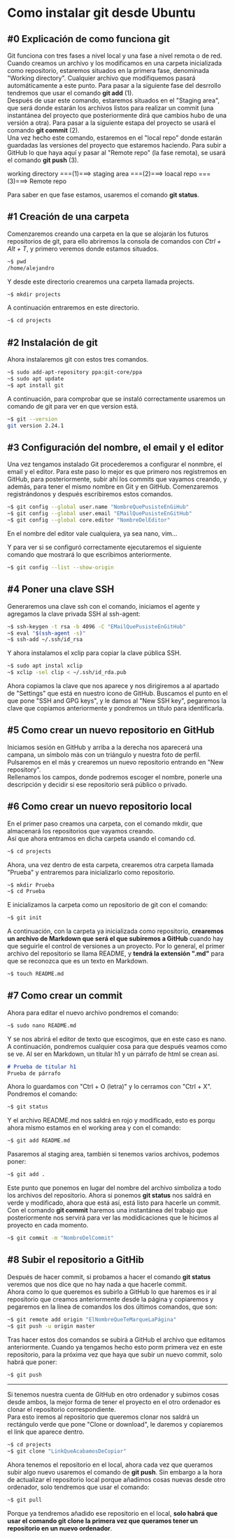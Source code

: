 # Como instalar git desde Ubuntu

## #0 Explicación de como funciona git

Git funciona con tres fases a nivel local y una fase a nivel remota o de red.  
Cuando creamos un archivo y los modificamos en una carpeta inicializada como repositorio, estaremos situados en la primera fase, denominada "Working directory". Cualquier archivo que modifiquemos pasará automáticamente a este punto. Para pasar a la siguiente fase del desrrollo tendremos que usar el comando **git add** (1).  
Después de usar este comando, estaremos situados en el "Staging area", que será donde estarán los archivos listos para realizar un commit (una instantánea del proyecto que posteriormente dirá que cambios hubo de una versión a otra). Para pasar a la siguiente estapa del proyecto se usará el comando **git commit** (2).  
Una vez hecho este comando, estaremos en el "local repo" donde estarán guardadas las versiones del proyecto que estaremos haciendo. Para subir a GitHub lo que haya aquí y pasar al "Remote repo" (la fase remota), se usará el comando **git push** (3).

working directory ===(1)===> staging area ===(2)===> loacal repo ===(3)===> Remote repo  

Para saber en que fase estamos, usaremos el comando **git status**.  

## #1 Creación de una carpeta

Comenzaremos creando una carpeta en la que se alojarán los futuros repositorios de git, para ello abriremos la consola de comandos con *Ctrl + Alt + T*, y primero veremos donde estamos situados.  

```sh
~$ pwd
/home/alejandro
```
Y desde este directorio crearemos una carpeta llamada projects.  

```sh
~$ mkdir projects
```

A continuación entraremos en este directorio.  

```sh
~$ cd projects
```

## #2 Instalación de git

Ahora instalaremos git con estos tres comandos.  

```sh
~$ sudo add-apt-repository ppa:git-core/ppa
~$ sudo apt update
~$ apt install git
```

A continuación, para comprobar que se instaló correctamente usaremos un comando de git para ver en que version está.  

```sh
~$ git --version
git version 2.24.1
```

## #3 Configuración del nombre, el email y el editor

Una vez tengamos instalado Git procederemos a configurar el nonmbre, el email y el editor. Para este paso lo mejor es que primero nos registremos en GitHub, para posteriormente, subir ahí los commits que vayamos creando, y además, para tener el mismo nombre en Git y en GitHub. Comenzaremos registrándonos y después escribiremos estos comandos.  

```sh
~$ git config --global user.name "NombreQuePusisteEnGiHub"
~$ git config --global user.email "EMailQuePusisteEnGitHub"
~$ git config --global core.editor "NombreDelEditor"
```

En el nombre del editor vale cualquiera, ya sea nano, vim...  

Y para ver si se configuró correctamente ejecutaremos el siguiente comando que mostrará lo que escribimos anteriormente.  

```sh
~$ git config --list --show-origin
```

## #4 Poner una clave SSH

Generaremos una clave ssh con el comando, iniciamos el agente y agregamos la clave privada SSH al ssh-agent:   

```sh
~$ ssh-keygen -t rsa -b 4096 -C "EMailQuePusisteEnGitHub"
~$ eval "$(ssh-agent -s)"
~$ ssh-add ~/.ssh/id_rsa
```

Y ahora instalamos el xclip para copiar la clave pública SSH.  

```sh
~$ sudo apt instal xclip
~$ xclip -sel clip < ~/.ssh/id_rda.pub
```

Ahora copiamos la clave que nos aparece y nos dirigiremos a al apartado de "Settings" que está en nuestro icono de GitHub. Buscamos el punto en el que pone "SSH and GPG keys", y le damos al "New SSH key", pegaremos la clave que copiamos anteriormente y pondremos un título para identificarla.  

## #5 Como crear un nuevo repositorio en GitHub

Iniciamos sesión en GitHub y arriba a la derecha nos aparecerá una campana, un símbolo más con un triángulo y nuestra foto de perfil. Pulsaremos en el más y crearemos un nuevo repositorio entrando en "New repository".  
Rellenamos los campos, donde podremos escoger el nombre, ponerle una descripción y decidir si ese repositorio será público o privado.  

## #6 Como crear un nuevo repositorio local

En el primer paso creamos una carpeta, con el comando mkdir, que almacenará los repositorios que vayamos creando.  
Así que ahora entramos en dicha carpeta usando el comando cd.  

```sh
~$ cd projects
```

Ahora, una vez dentro de esta carpeta, crearemos otra carpeta llamada "Prueba" y entraremos para inicializarlo como repositorio.  

```sh
~$ mkdir Prueba
~$ cd Prueba
```

E inicializamos la carpeta como un repositorio de git con el comando:  

```sh
~$ git init
```

A continuación, con la carpeta ya inicializada como repositorio, **crearemos un archivo de Markdown que será el que subiremos a GitHub** cuando hay que seguirle el control de versiones a un proyecto. Por lo general, el primer archivo del repositorio se llama README, y **tendrá la extensión ".md"** para que se reconozca que es un texto en Markdown.  

```sh
~$ touch README.md
```

## #7 Como crear un commit

Ahora para editar el nuevo archivo pondremos el comando:  

```sh
~$ sudo nano README.md
```

Y se nos abrirá el editor de texto que escogimos, que en este caso es nano. A continuación, pondremos cualquier cosa para que después veamos como se ve. Al ser en Markdown, un titular h1 y un párrafo de html se crean así.  

```markdown
# Prueba de titular h1
Prueba de párrafo
```

Ahora lo guardamos con "Ctrl + O (letra)" y lo cerramos con "Ctrl + X".  
Pondremos el comando:

```sh
~$ git status
```

Y el archivo README.md nos saldrá en rojo y modificado, esto es porqu ahora mismo estamos en el working area y con el comando:  

```sh
~$ git add README.md
```

Pasaremos al staging area, también si tenemos varios archivos, podemos poner:  

```sh
~$ git add .
```

Este punto que ponemos en lugar del nombre del archivo simboliza a todo los archivos del repositorio. Ahora si ponemos **git status** nos saldrá en verde y modificado, ahora que está así, está listo para hacerle un commit.  
Con el comando **git commit** haremos una instantánea del trabajo que posteriormente nos servirá para ver las modidicaciones que le hicimos al proyecto en cada momento.  

```sh
~$ git commit -m "NombreDelCommit"
```

## #8 Subir el repositorio a GitHib

Después de hacer commit, si probamos a hacer el comando **git status** veremos que nos dice que no hay nada a que hacerle commit.  
Ahora como lo que queremos es subirlo a GitHub lo que haremos es ir al repositorio que creamos anteriormente desde la página y copiaremos y pegaremos en la línea de comandos los dos últimos comandos, que son:  

```sh
~$ git remote add origin "ElNombreQueTeMarqueLaPágina"
~$ git push -u origin master
```

Tras hacer estos dos comandos se subirá a GitHub el archivo que editamos anteriormente. Cuando ya tengamos hecho esto porm primera vez en este repositorio, para la próxima vez que haya que subir un nuevo commit, solo habrá que poner:  

```sh
~$ git push
```

-----

Si tenemos nuestra cuenta de GitHub en otro ordenador y subimos cosas desde ambos, la mejor forma de tener el proyecto en el otro ordenador es clonar el repositorio correspondiente.  
Para esto iremos al repositorio que queremos clonar nos saldrá un rectángulo verde que pone "Clone or download", le daremos y copiaremos el link que aparece dentro.  

```sh
~$ cd projects
~$ git clone "LinkQueAcabamosDeCopiar"
```

Ahora tenemos el repositorio en el local, ahora cada vez que queramos subir algo nuevo usaremos el comando de **git push**. Sin embargo a la hora de actualizar el repositorio local porque añadimos cosas nuevas desde otro ordenador, solo tendremos que usar el comando:  

```sh
~$ git pull
```

Porque ya tendremos añadido ese repositorio en el local, **solo habrá que usar el comando git clone la primera vez que queramos tener un repositorio en un nuevo ordenador**.
